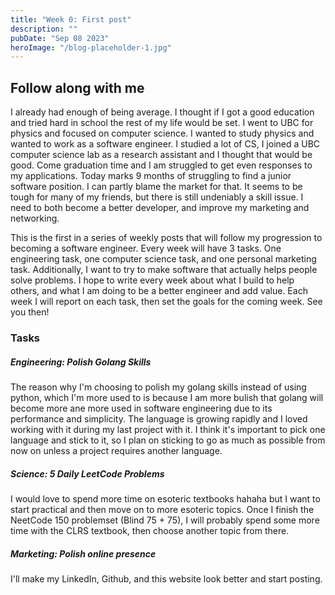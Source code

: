 ```yaml
---
title: "Week 0: First post"
description: ""
pubDate: "Sep 08 2023"
heroImage: "/blog-placeholder-1.jpg"
---
```


## Follow along with me

I already had enough of being average. I thought if I got a good education and tried hard in school the rest of my life would be set. I went to UBC for physics and focused on computer science. I wanted to study physics and wanted to work as a software engineer. I studied a lot of CS, I joined a UBC computer science lab as a research assistant and I thought that would be good. Come graduation time and I am struggled to get even responses to my applications. Today marks 9 months of struggling to find a junior software position. I can partly blame the market for that. It seems to be tough for many of my friends, but there is still undeniably a skill issue. I need to both become a better developer, and improve my marketing and networking.

This is the first in a series of weekly posts that will follow my progression to becoming a software engineer. Every week will have 3 tasks. One engineering task, one computer science task, and one personal marketing task. Additionally, I want to try to make software that actually helps people solve problems. I hope to write every week about what I build to help others, and what I am doing to be a better engineer and add value. Each week I will report on each task, then set the goals for the coming week. See you then!

### Tasks

##### Engineering: Polish Golang Skills

The reason why I'm choosing to polish my golang skills instead of using python, which I'm more used to is because I am more bulish that golang will become more ane more used in software engineering due to its performance and simplicity. The language is growing rapidly and I loved working with it during my last project with it. I think it's important to pick one language and stick to it, so I plan on sticking to go as much as possible from now on unless a project requires another language.

##### Science: 5 Daily LeetCode Problems

I would love to spend more time on esoteric textbooks hahaha but I want to start practical and then move on to more esoteric topics. Once I finish the NeetCode 150 problemset (Blind 75 + 75), I will probably spend some more time with the CLRS textbook, then choose another topic from there.

##### Marketing: Polish online presence

I'll make my LinkedIn, Github, and this website look better and start posting.
